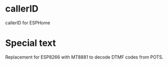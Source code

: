 # callerID
 callerID for ESPHome

# Special text

Replacement for ESP8266 with MT8881 to decode DTMF codes from POTS.
